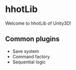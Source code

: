 # hhotLib
Welcome to hhotLib of Unity3D!

## Common plugins
- Save system
- Command factory
- Sequential logic
